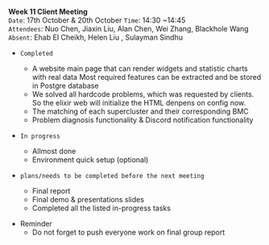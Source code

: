 **Week 11 Client Meeting**  
`Date`: 17th October & 20th October
`Time`: 14:30 ~14:45  
`Attendees`: Nuo Chen, Jiaxin Liu, Alan Chen, Wei Zhang, Blackhole Wang
`Absent`: Ehab EI Cheikh, Helen Liu , Sulayman Sindhu	

* `Completed`
    - A website main page that can render widgets and statistic charts with real data
Most required features can be extracted and be stored in Postgre database
    - We solved all hardcode problems, which was requested by clients. So the elixir web 
will initialize the HTML denpens on config now.
    - The matching of each supercluster and their corresponding BMC
    - Problem diagnosis functionality & Discord notification functionality

* `In progress`
    - Allmost done
    - Environment quick setup (optional)


* `plans/needs to be completed before the next meeting`
    - Final report
    - Final demo & presentations slides
    - Completed all the listed in-progress tasks



- Reminder
  -	Do not forget to push everyone work on final group report